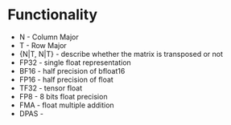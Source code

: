 # Functionality
- N - Column Major
- T - Row Major
- {N|T, N|T} - describe whether the matrix is transposed or not
- FP32 - single float representation
- BF16 - half precision of bfloat16 
- FP16 - half precision of float
- TF32 - tensor float 
- FP8 - 8 bits float precision 
- FMA - float multiple addition
- DPAS - 
